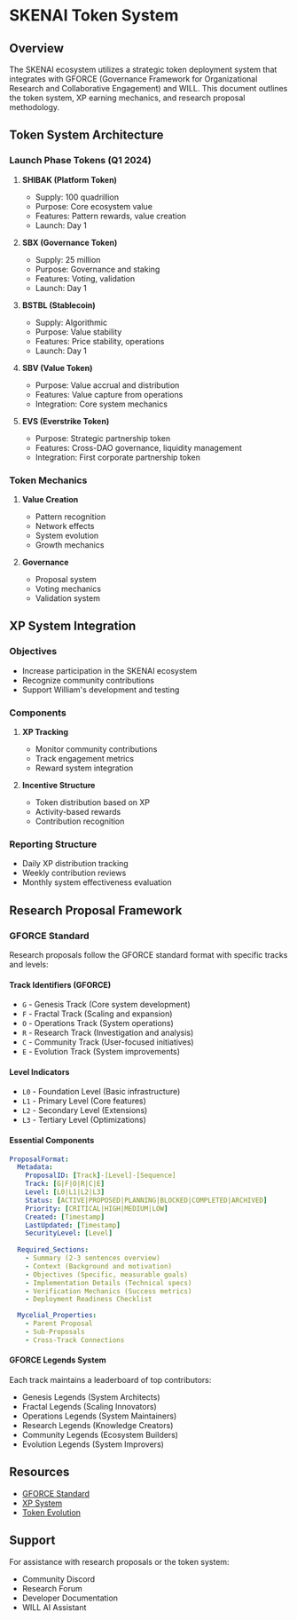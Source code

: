 # SKENAI Token System

## Overview

The SKENAI ecosystem utilizes a strategic token deployment system that integrates with GFORCE (Governance Framework for Organizational Research and Collaborative Engagement) and WILL. This document outlines the token system, XP earning mechanics, and research proposal methodology.

## Token System Architecture

### Launch Phase Tokens (Q1 2024)

1. **SHIBAK (Platform Token)**
   - Supply: 100 quadrillion
   - Purpose: Core ecosystem value
   - Features: Pattern rewards, value creation
   - Launch: Day 1

2. **SBX (Governance Token)**
   - Supply: 25 million
   - Purpose: Governance and staking
   - Features: Voting, validation
   - Launch: Day 1

3. **BSTBL (Stablecoin)**
   - Supply: Algorithmic
   - Purpose: Value stability
   - Features: Price stability, operations
   - Launch: Day 1

4. **SBV (Value Token)**
   - Purpose: Value accrual and distribution
   - Features: Value capture from operations
   - Integration: Core system mechanics

5. **EVS (Everstrike Token)**
   - Purpose: Strategic partnership token
   - Features: Cross-DAO governance, liquidity management
   - Integration: First corporate partnership token

### Token Mechanics

1. **Value Creation**
   - Pattern recognition
   - Network effects
   - System evolution
   - Growth mechanics

2. **Governance**
   - Proposal system
   - Voting mechanics
   - Validation system

## XP System Integration

### Objectives
- Increase participation in the SKENAI ecosystem
- Recognize community contributions
- Support William's development and testing

### Components
1. **XP Tracking**
   - Monitor community contributions
   - Track engagement metrics
   - Reward system integration

2. **Incentive Structure**
   - Token distribution based on XP
   - Activity-based rewards
   - Contribution recognition

### Reporting Structure
- Daily XP distribution tracking
- Weekly contribution reviews
- Monthly system effectiveness evaluation

## Research Proposal Framework

### GFORCE Standard
Research proposals follow the GFORCE standard format with specific tracks and levels:

#### Track Identifiers (GFORCE)
- `G` - Genesis Track (Core system development)
- `F` - Fractal Track (Scaling and expansion)
- `O` - Operations Track (System operations)
- `R` - Research Track (Investigation and analysis)
- `C` - Community Track (User-focused initiatives)
- `E` - Evolution Track (System improvements)

#### Level Indicators
- `L0` - Foundation Level (Basic infrastructure)
- `L1` - Primary Level (Core features)
- `L2` - Secondary Level (Extensions)
- `L3` - Tertiary Level (Optimizations)

#### Essential Components
```yaml
ProposalFormat:
  Metadata:
    ProposalID: [Track]-[Level]-[Sequence]
    Track: [G|F|O|R|C|E]
    Level: [L0|L1|L2|L3]
    Status: [ACTIVE|PROPOSED|PLANNING|BLOCKED|COMPLETED|ARCHIVED]
    Priority: [CRITICAL|HIGH|MEDIUM|LOW]
    Created: [Timestamp]
    LastUpdated: [Timestamp]
    SecurityLevel: [Level]
  
  Required_Sections:
    - Summary (2-3 sentences overview)
    - Context (Background and motivation)
    - Objectives (Specific, measurable goals)
    - Implementation Details (Technical specs)
    - Verification Mechanics (Success metrics)
    - Deployment Readiness Checklist

  Mycelial_Properties:
    - Parent Proposal
    - Sub-Proposals
    - Cross-Track Connections
```

#### GFORCE Legends System
Each track maintains a leaderboard of top contributors:
- Genesis Legends (System Architects)
- Fractal Legends (Scaling Innovators)
- Operations Legends (System Maintainers)
- Research Legends (Knowledge Creators)
- Community Legends (Ecosystem Builders)
- Evolution Legends (System Improvers)

## Resources

- [GFORCE Standard](G-L0-004-GFORCE.md)
- [XP System](G-L1-051-XP-SYSTEM.md)
- [Token Evolution](G-L0-013-A6-TOKENS.md)

## Support
For assistance with research proposals or the token system:
- Community Discord
- Research Forum
- Developer Documentation
- WILL AI Assistant
